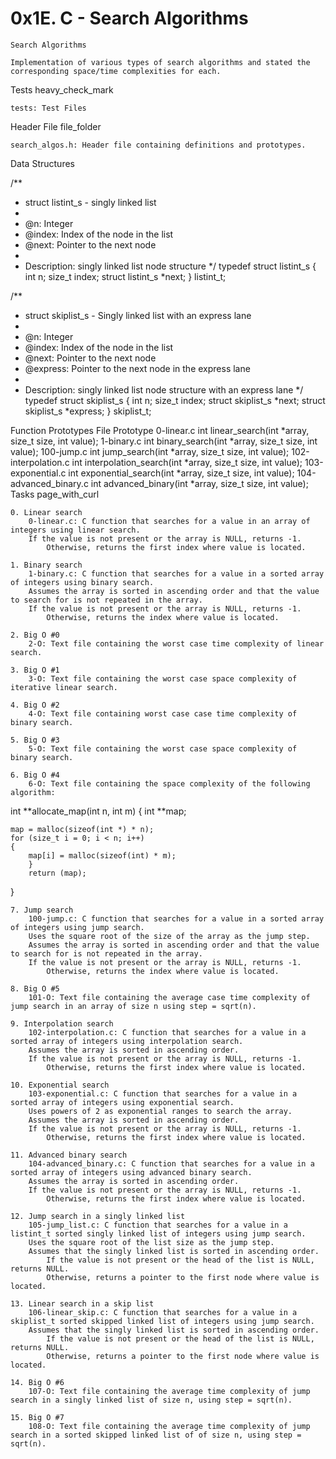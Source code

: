 # 0x1E. C - Search Algorithms



    Search Algorithms

    Implementation of various types of search algorithms and stated the corresponding space/time complexities for each.

Tests heavy_check_mark

    tests: Test Files

Header File file_folder

    search_algos.h: Header file containing definitions and prototypes.

Data Structures

/**
 * struct listint_s - singly linked list
 *
 * @n: Integer
 * @index: Index of the node in the list
 * @next: Pointer to the next node
 *
 * Description: singly linked list node structure
 */
typedef struct listint_s
{
    int n;
    size_t index;
    struct listint_s *next;
} listint_t;

/**
 * struct skiplist_s - Singly linked list with an express lane
 *
 * @n: Integer
 * @index: Index of the node in the list
 * @next: Pointer to the next node
 * @express: Pointer to the next node in the express lane
 *
 * Description: singly linked list node structure with an express lane
 */
typedef struct skiplist_s
{
    int n;
    size_t index;
    struct skiplist_s *next;
    struct skiplist_s *express;
} skiplist_t;

Function Prototypes
File 	Prototype
0-linear.c 	int linear_search(int *array, size_t size, int value);
1-binary.c 	int binary_search(int *array, size_t size, int value);
100-jump.c 	int jump_search(int *array, size_t size, int value);
102-interpolation.c 	int interpolation_search(int *array, size_t size, int value);
103-exponential.c 	int exponential_search(int *array, size_t size, int value);
104-advanced_binary.c 	int advanced_binary(int *array, size_t size, int value);
Tasks page_with_curl

    0. Linear search
        0-linear.c: C function that searches for a value in an array of integers using linear search.
        If the value is not present or the array is NULL, returns -1.
            Otherwise, returns the first index where value is located.

    1. Binary search
        1-binary.c: C function that searches for a value in a sorted array of integers using binary search.
        Assumes the array is sorted in ascending order and that the value to search for is not repeated in the array.
        If the value is not present or the array is NULL, returns -1.
            Otherwise, returns the index where value is located.

    2. Big O #0
        2-O: Text file containing the worst case time complexity of linear search.

    3. Big O #1
        3-O: Text file containing the worst case space complexity of iterative linear search.

    4. Big O #2
        4-O: Text file containing worst case case time complexity of binary search.

    5. Big O #3
        5-O: Text file containing the worst case space complexity of binary search.

    6. Big O #4
        6-O: Text file containing the space complexity of the following algorithm:

int **allocate_map(int n, int m)
{
    int **map;

    map = malloc(sizeof(int *) * n);
    for (size_t i = 0; i < n; i++)
    {
        map[i] = malloc(sizeof(int) * m);
		}
		return (map);
}

    7. Jump search
        100-jump.c: C function that searches for a value in a sorted array of integers using jump search.
        Uses the square root of the size of the array as the jump step.
        Assumes the array is sorted in ascending order and that the value to search for is not repeated in the array.
        If the value is not present or the array is NULL, returns -1.
            Otherwise, returns the index where value is located.

    8. Big O #5
        101-O: Text file containing the average case time complexity of jump search in an array of size n using step = sqrt(n).

    9. Interpolation search
        102-interpolation.c: C function that searches for a value in a sorted array of integers using interpolation search.
        Assumes the array is sorted in ascending order.
        If the value is not present or the array is NULL, returns -1.
            Otherwise, returns the first index where value is located.

    10. Exponential search
        103-exponential.c: C function that searches for a value in a sorted array of integers using exponential search.
        Uses powers of 2 as exponential ranges to search the array.
        Assumes the array is sorted in ascending order.
        If the value is not present or the array is NULL, returns -1.
            Otherwise, returns the first index where value is located.

    11. Advanced binary search
        104-advanced_binary.c: C function that searches for a value in a sorted array of integers using advanced binary search.
        Assumes the array is sorted in ascending order.
        If the value is not present or the array is NULL, returns -1.
            Otherwise, returns the first index where value is located.

    12. Jump search in a singly linked list
        105-jump_list.c: C function that searches for a value in a listint_t sorted singly linked list of integers using jump search.
        Uses the square root of the list size as the jump step.
        Assumes that the singly linked list is sorted in ascending order.
            If the value is not present or the head of the list is NULL, returns NULL.
            Otherwise, returns a pointer to the first node where value is located.

    13. Linear search in a skip list
        106-linear_skip.c: C function that searches for a value in a skiplist_t sorted skipped linked list of integers using jump search.
        Assumes that the singly linked list is sorted in ascending order.
            If the value is not present or the head of the list is NULL, returns NULL.
            Otherwise, returns a pointer to the first node where value is located.

    14. Big O #6
        107-O: Text file containing the average time complexity of jump search in a singly linked list of size n, using step = sqrt(n).

    15. Big O #7
        108-O: Text file containing the average time complexity of jump search in a sorted skipped linked list of of size n, using step = sqrt(n).
